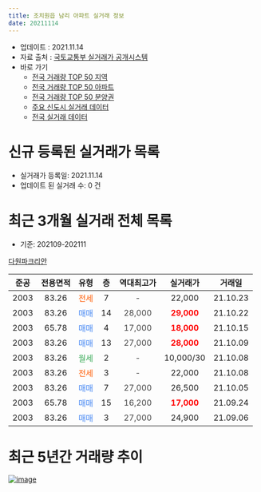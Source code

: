 ```yaml
---
title: 조치원읍 남리 아파트 실거래 정보
date: 20211114
---
```


* 업데이트 : 2021.11.14
* 자료 출처 : [국토교통부 실거래가 공개시스템](http://rt.molit.go.kr)
* 바로 가기
    * [전국 거래량 TOP 50 지역](https://apt-info.github.io/apt-trade-info/tr)
    * [전국 거래량 TOP 50 아파트](https://apt-info.github.io/apt-trade-info/ta)
    * [전국 거래량 TOP 50 분양권](https://apt-info.github.io/apt-trade-info/tb)
    * [주요 신도시 실거래 데이터](https://apt-info.github.io/apt-trade-info/newtown)
    * [전국 실거래 데이터](https://apt-info.github.io/apt-trade-info/all)



<script async src="https://pagead2.googlesyndication.com/pagead/js/adsbygoogle.js"></script>
<!-- 기본광고 -->
<ins class="adsbygoogle"
     style="display:block"
     data-ad-client="ca-pub-1142216861245946"
     data-ad-slot="4805727019"
     data-ad-format="auto"
     data-full-width-responsive="true"></ins>
<script>
     (adsbygoogle = window.adsbygoogle || []).push({});
</script>


# 신규 등록된 실거래가 목록

* 실거래가 등록일: 2021.11.14
* 업데이트 된 실거래 수: 0 건




<script async src="https://pagead2.googlesyndication.com/pagead/js/adsbygoogle.js"></script>
<!-- 기본광고 -->
<ins class="adsbygoogle"
     style="display:block"
     data-ad-client="ca-pub-1142216861245946"
     data-ad-slot="4805727019"
     data-ad-format="auto"
     data-full-width-responsive="true"></ins>
<script>
     (adsbygoogle = window.adsbygoogle || []).push({});
</script>


# 최근 3개월 실거래 전체 목록
* 기준: 202109-202111


[다원파크리안](https://search.naver.com/search.naver?query=%EB%8B%A4%EC%9B%90%ED%8C%8C%ED%81%AC%EB%A6%AC%EC%95%88)

|준공|전용면적|유형|층|역대최고가|실거래가|거래일|
|:---:|:---:|:---:|:---:|:---:|:---:|:---:|
|2003|83.26|<span style="color:#FF5A00">전세</span>|7|<span style="color:#444444">-</span>|22,000|21.10.23|
|2003|83.26|<span style="color:#4285F3">매매</span>|14|<span style="color:#444444">28,000</span>|<b><span style="color:#FF0000">29,000</span></b>|21.10.22|
|2003|65.78|<span style="color:#4285F3">매매</span>|4|<span style="color:#444444">17,000</span>|<b><span style="color:#FF0000">18,000</span></b>|21.10.15|
|2003|83.26|<span style="color:#4285F3">매매</span>|13|<span style="color:#444444">27,000</span>|<b><span style="color:#FF0000">28,000</span></b>|21.10.09|
|2003|83.26|<span style="color:#34A853">월세</span>|2|<span style="color:#444444">-</span>|10,000/30|21.10.08|
|2003|83.26|<span style="color:#FF5A00">전세</span>|3|<span style="color:#444444">-</span>|22,000|21.10.08|
|2003|83.26|<span style="color:#4285F3">매매</span>|7|<span style="color:#444444">27,000</span>|26,500|21.10.05|
|2003|65.78|<span style="color:#4285F3">매매</span>|15|<span style="color:#444444">16,200</span>|<b><span style="color:#FF0000">17,000</span></b>|21.09.24|
|2003|83.26|<span style="color:#4285F3">매매</span>|3|<span style="color:#444444">27,000</span>|24,900|21.09.06|



<script async src="https://pagead2.googlesyndication.com/pagead/js/adsbygoogle.js"></script>
<!-- 기본광고 -->
<ins class="adsbygoogle"
     style="display:block"
     data-ad-client="ca-pub-1142216861245946"
     data-ad-slot="4805727019"
     data-ad-format="auto"
     data-full-width-responsive="true"></ins>
<script>
     (adsbygoogle = window.adsbygoogle || []).push({});
</script>


# 최근 5년간 거래량 추이


<div style="width:100%;">
    <canvas id="deal_progress" height="200"></canvas>
</div>

<script>
new Chart(document.getElementById("deal_progress"), {
    type: 'line',
    data: {
        labels: ['16.01','16.02','16.03','16.04','16.05','16.06','16.07','16.08','16.09','16.10','16.11','16.12','17.01','17.02','17.03','17.04','17.05','17.06','17.07','17.08','17.09','17.10','17.11','17.12','18.01','18.02','18.03','18.04','18.05','18.07','18.08','18.09','18.10','18.11','18.12','19.01','19.02','19.03','19.04','19.05','19.06','19.07','19.08','19.09','19.11','19.12','20.01','20.02','20.03','20.04','20.05','20.06','20.07','20.08','20.09','20.10','20.11','20.12','21.01','21.02','21.03','21.04','21.05','21.06','21.07','21.08','21.09','21.10'],
        datasets: [{
            label: '매매/분양권',
            data: [2,0,0,4,4,1,1,3,1,2,2,2,3,2,3,3,3,0,3,2,2,3,1,1,1,6,2,2,3,2,3,1,2,0,3,1,3,2,0,3,4,2,2,0,2,3,4,6,2,4,4,6,6,8,4,4,3,6,4,1,3,3,1,0,4,2,2,4],
            borderColor: "rgba(66, 133, 243, 1)",
            backgroundColor: "rgba(66, 133, 243, 0.05)",
            borderWidth: 1,
            pointRadius: 0,
            fill: false,
            lineTension: 0
        },{
            label: '전/월세',
            data: [0,2,1,1,0,1,1,1,2,4,1,1,0,0,0,0,1,1,0,1,0,0,0,0,2,1,2,2,1,1,1,2,2,1,3,1,2,6,1,1,2,3,1,2,0,1,1,0,2,0,2,2,0,0,3,2,2,2,1,3,3,2,2,3,1,3,0,3],
            borderColor: "rgba(255, 90, 0, 1)",
            backgroundColor: "rgba(255, 90, 0, 0.05)",
            borderWidth: 1,
            pointRadius: 0,
            fill: false,
            lineTension: 0
        },{
            label: '합계',
            data: [2,2,1,5,4,2,2,4,3,6,3,3,3,2,3,3,4,1,3,3,2,3,1,1,3,7,4,4,4,3,4,3,4,1,6,2,5,8,1,4,6,5,3,2,2,4,5,6,4,4,6,8,6,8,7,6,5,8,5,4,6,5,3,3,5,5,2,7],
            borderColor: "rgba(0, 0, 0, 1)",
            backgroundColor: "rgba(0, 0, 0, 0.03)",
            borderWidth: 0.1,
            pointRadius: 0,
            fill: true,
            lineTension: 0
        }
        ]
    },
    options: {
        responsive: true,
        title: {
            display: false
        },
        tooltips: {
            mode: 'index',
            intersect: false
        },
        hover: {
            mode: 'nearest',
            intersect: true
        },
        scales: {
            xAxes: [{
                display: true,
                scaleLabel: {
                    display: true,
                    labelString: '년/월'
                }
            }],
            yAxes: [{
                display: true,
                ticks: {
                    suggestedMin: 0,
                },
                scaleLabel: {
                    display: true,
                    labelString: '실거래 수'
                }
            }]
        }
    }
});

</script>


[![image](https://apt-info.github.io/images/2020-01-03-apt-trade-info/1024x500.png)](https://play.google.com/store/apps/details?id=com.aptinfo.apttradeinfo)

